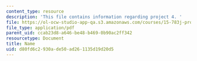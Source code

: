 ```yaml
---
content_type: resource
description: 'This file contains information regarding project 4. '
file: https://ol-ocw-studio-app-qa.s3.amazonaws.com/courses/15-783j-product-design-and-development-spring-2006/d80fd6c2930ade50ad261135d19d20d5_smp_dgn_prjpro4.pdf
file_type: application/pdf
parent_uid: ccab23d8-a646-be48-b469-0b90ac2ff342
resourcetype: Document
title: Name
uid: d80fd6c2-930a-de50-ad26-1135d19d20d5
---
```


